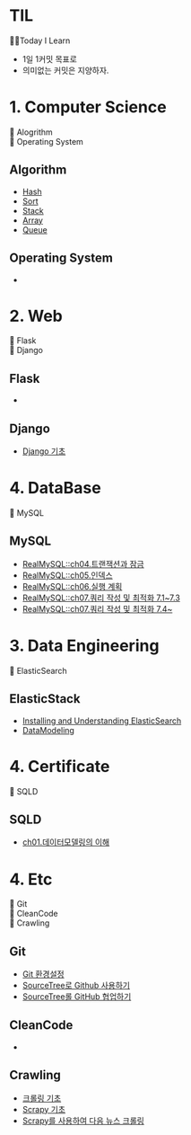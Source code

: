 # TIL
🏃‍♂️Today I Learn
- 1일 1커밋 목표로
- 의미없는 커밋은 지양하자.

# 1. Computer Science
📙 Alogrithm     
📙 Operating System     

## Algorithm
- [Hash](Algorithm/Hash.md)
- [Sort](Algorithm/Sort.md)
- [Stack](Algorithm/Stack.md)
- [Array](Algorithm/Array.md)
- [Queue](Algorithm/Queue.md)
## Operating System
- 
# 2. Web
📙 Flask     
📙 Django    

## Flask
- 
## Django
- [Django 기초](Django/Django_basic.md)

# 4. DataBase
📙 MySQL    

## MySQL
- [RealMySQL::ch04.트랜잭션과 잠금](MySQL/RealMySQL_ch04.md)
- [RealMySQL::ch05.인덱스](MySQL/RealMySQL_ch05.md)
- [RealMySQL::ch06.실행 계획](MySQL/RealMySQL_ch06.md)
- [RealMySQL::ch07.쿼리 작성 및 최적화 7.1~7.3](MySQL/RealMySQL_ch07.md)
- [RealMySQL::ch07.쿼리 작성 및 최적화 7.4~](MySQL/RealMySQL_ch07_2.md)


# 3. Data Engineering
📙 ElasticSearch     

## ElasticStack
- [Installing and Understanding ElasticSearch](ElasticStack/ch01_Understanding_ElasticSearch.md)
- [DataModeling](ElasticStack/DataModeling.md)

# 4. Certificate
📙 SQLD

## SQLD
- [ch01.데이터모델링의 이해](SQLD/ch01데이터모델링의이해.md)


# 4. Etc
📙 Git    
📙 CleanCode    
📙 Crawling    

## Git
- [Git 환경설정](Git/git환경설정.md)
- [SourceTree로 Github 사용하기](Git/[sourcetree]basic.md)
- [SourceTree롤 GitHub 협업하기](Git/[sourcetree]branch.md)
## CleanCode
- 
## Crawling
- [크롤링 기초](Crawling/crawling_basic.md)
- [Scrapy 기초](Crawling/Scrapy_basic.md)
- [Scrapy를 사용하여 다음 뉴스 크롤링](Crawling/Scrapy_newsCrawl.md)

